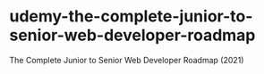 # udemy-the-complete-junior-to-senior-web-developer-roadmap
The Complete Junior to Senior Web Developer Roadmap (2021)
